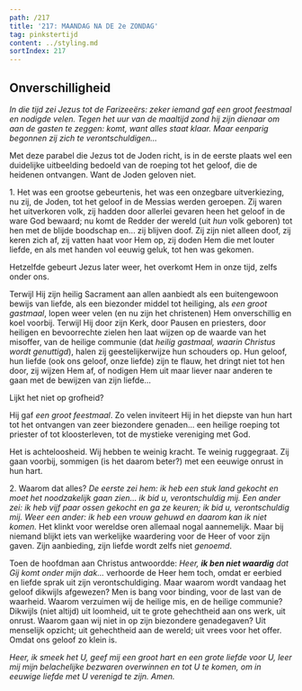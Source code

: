 ```yaml
---
path: /217
title: '217: MAANDAG NA DE 2e ZONDAG'
tag: pinkstertijd
content: ../styling.md
sortIndex: 217
---
```


## Onverschilligheid

_In die tijd zei Jezus tot de Farizeeërs: zeker iemand gaf een groot feestmaal en nodigde velen. Tegen het uur van de maaltijd zond hij zijn dienaar om aan de gasten te zeggen: komt, want alles staat klaar. Maar eenparig begonnen zij zich te verontschuldigen..._

Met deze parabel die Jezus tot de Joden richt, is in de eerste plaats wel een duidelijke uitbeelding bedoeld van de roeping tot het geloof, die de heidenen ontvangen. Want de Joden geloven niet.

1\. Het was een grootse gebeurtenis, het was een onzegbare uitverkiezing, nu zij, de Joden, tot het geloof in de Messias werden geroepen. Zij waren het uitverkoren volk, zij hadden door allerlei gevaren heen het geloof in de ware God bewaard; nu komt de Redder der wereld (uit _hun_ volk geboren) tot hen met de blijde boodschap en... zij blijven doof. Zij zijn niet alleen doof, zij keren zich af, zij vatten haat voor Hem op, zij doden Hem die met louter liefde, en als met handen vol eeuwig geluk, tot hen was gekomen.

Hetzelfde gebeurt Jezus later weer, het overkomt Hem in onze tijd, zelfs onder ons.

Terwijl Hij zijn heilig Sacrament aan allen aanbiedt als een buitengewoon bewijs van liefde, als een biezonder middel tot heiliging, als _een groot gastmaal_, lopen weer velen (en nu zijn het christenen) Hem onverschillig en koel voorbij. Terwijl Hij door zijn Kerk, door Pausen en priesters, door heiligen en bevoorrechte zielen hen laat wijzen op de waarde van het misoffer, van de heilige communie (dat _heilig gastmaal, waarin Christus wordt genuttigd_), halen zij geestelijkerwijze hun schouders op. Hun geloof, hun liefde (ook ons geloof, onze liefde) zijn te flauw, het dringt niet tot hen door, zij wijzen Hem af, of nodigen Hem uit maar liever naar anderen te gaan met de bewijzen van zijn liefde...

Lijkt het niet op grofheid?

Hij gaf _een groot feestmaal_. Zo velen inviteert Hij in het diepste van hun hart tot het ontvangen van zeer biezondere genaden... een heilige roeping tot priester of tot kloosterleven, tot de mystieke vereniging met God.

Het is achteloosheid. Wij hebben te weinig kracht. Te weinig ruggegraat. Zij gaan voorbij, sommigen (is het daarom beter?) met een eeuwige onrust in hun hart.

2\. Waarom dat alles? _De eerste zei hem: ik heb een stuk land gekocht en moet het noodzakelijk gaan zien... ik bid u, verontschuldig mij. Een ander zei: ik heb vijf paar ossen gekocht en ga ze keuren; ik bid u, verontschuldig mij. Weer een ander: ik heb een vrouw gehuwd en daarom kan ik niet komen._ Het klinkt voor wereldse oren allemaal nogal aannemelijk. Maar bij niemand blijkt iets van werkelijke waardering voor de Heer of voor zijn gaven. Zijn aanbieding, zijn liefde wordt zelfs niet _genoemd_.

Toen de hoofdman aan Christus antwoordde: _Heer, __ik ben niet waardig__ dat Gij komt onder mijn dak..._ verhoorde de Heer hem toch, omdat er eerbied en liefde sprak uit zijn verontschuldiging. Maar waarom wordt vandaag het geloof dikwijls afgewezen? Men is bang voor binding, voor de last van de waarheid. Waarom verzuimen wij de heilige mis, en de heilige communie? Dikwijls (niet altijd) uit loomheid, uit te grote gehechtheid aan ons werk, uit onrust. Waarom gaan wij niet in op zijn biezondere genadegaven? Uit menselijk opzicht; uit gehechtheid aan de wereld; uit vrees voor het offer. Omdat ons geloof zo klein is.

_Heer, ik smeek het U, geef mij een groot hart en een grote liefde voor U, leer mij mijn belachelijke bezwaren overwinnen en tot U te komen, om in eeuwige liefde met U verenigd te zijn. Amen._
